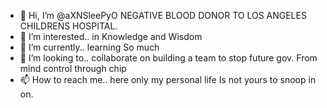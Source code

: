 - 👋 Hi, I’m @aXNSleePyO NEGATIVE BLOOD DONOR TO 
 LOS ANGELES CHILDRENS HOSPITAL.
- 👀 I’m interested.. in Knowledge and Wisdom
- 🌱 I’m currently.. learning So much
- 💞️ I’m looking to.. collaborate on building a team
to stop future gov. From mind control through chip
- 📫 How to reach me.. here only my personal life 
Is not yours to snoop in on.

<!---
aXNSleePy/aXNSleePy is a ✨ special ✨ repository because its `README.md` (this file) appears on your GitHub profile.
You can click the Preview link to take a look at your changes.
